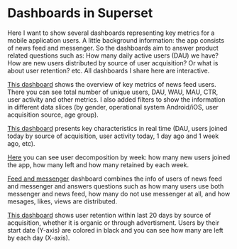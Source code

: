 # Dashboards in Superset
Here I want to show several dashboards representing key metrics for a mobile application users. A little background information: the app consists of news feed and messenger. So the dashboards aim to answer product related questions such as: How many daily active users (DAU) we have? How are new users distributed by source of user acquisition? Or what is about user retention? etc. All dashboards I share here are interactive. 

[This dashboard](https://superset.lab.karpov.courses/superset/dashboard/1803/) shows the overview of key metrics of news feed users. There you can see total number of unique users, DAU, WAU, MAU, CTR, user activity and other metrics. I also added filters to show the information in different data slices (by gender, operational system Android/iOS, user acquisition source, age group). 

[This dashboard](https://superset.lab.karpov.courses/superset/dashboard/1859/) presents key characteristics in real time (DAU, users joined today by source of acquisition, user activity today, 1 day ago and 1 week ago, etc).

[Here](https://superset.lab.karpov.courses/superset/dashboard/1896/) you can see user decomposition by week: how many new users joined the app, how many left and how many retained by each week.

[Feed and messenger](https://superset.lab.karpov.courses/superset/dashboard/1874/) dashboard combines the info of users of news feed and messenger and answers questions such as how many users use both messenger and news feed, how many do not use messenger at all, and how mesages, likes, views are distributed.

[This dashboard](https://superset.lab.karpov.courses/superset/dashboard/1887/) shows user retention within last 20 days by source of acquisition, whether it is organic or through advertisment. Users by their start date (Y-axis) are colored in black and you can see how many are left by each day (X-axis).

